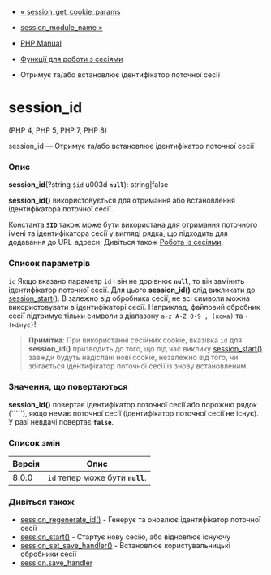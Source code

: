 - [«
session_get_cookie_params](function.session-get-cookie-params.md)
- [session_module_name »](function.session-module-name.md)

- [PHP Manual](index.md)
- [Функції для роботи з сесіями](ref.session.md)
- Отримує та/або встановлює ідентифікатор поточної сесії

# session_id

(PHP 4, PHP 5, PHP 7, PHP 8)

session_id — Отримує та/або встановлює ідентифікатор поточної сесії

### Опис

**session_id**(?string `$id` u003d **`null`**): string\|false

**session_id()** використовується для отримання або встановлення ідентифікатора
поточної сесії.

Константа **`SID`** також може бути використана для отримання поточного
імені та ідентифікатора сесії у вигляді рядка, що підходить для додавання до
URL-адреси. Дивіться також [Робота із сесіями](ref.session.md).

### Список параметрів

`id`
Якщо вказано параметр `id` і він не дорівнює **`null`**, то він замінить
ідентифікатор поточної сесії. Для цього **session_id()** слід
викликати до [session_start()](function.session-start.md). В
залежно від обробника сесії, не всі символи можна використовувати
в ідентифікаторі сесії. Наприклад, файловий обробник сесії
підтримує тільки символи з діапазону `a-z A-Z 0-9 , (кома)` та
`-(мінус)`!

> **Примітка**: При використанні сесійних cookie, вказівка `id` для
> **session_id()** призводить до того, що під час виклику
> [session_start()](function.session-start.md) завжди будуть надіслані
> нові cookie, незалежно від того, чи збігається ідентифікатор поточної
> сесії із знову встановленим.

### Значення, що повертаються

**session_id()** повертає ідентифікатор поточної сесії або порожню
рядок (`````), якщо немає поточної сесії (ідентифікатор поточної сесії не
існує). У разі невдачі повертає **`false`**.

### Список змін

| Версія | Опис |
|--------|------------------------------------|
| 8.0.0 | `id` тепер може бути **`null`**. |

### Дивіться також

- [session_regenerate_id()](function.session-regenerate-id.md) -
Генерує та оновлює ідентифікатор поточної сесії
- [session_start()](function.session-start.md) - Стартує нову
сесію, або відновлює існуючу
- [session_set_save_handler()](function.session-set-save-handler.md) -
Встановлює користувальницькі обробники сесії
- [session.save_handler](session.configuration.md#ini.session.save-handler)

